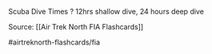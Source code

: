 Scuba Dive Times
?
12hrs shallow dive, 24 hours deep dive


Source: [[Air Trek North FIA Flashcards]]

#airtreknorth-flashcards/fia